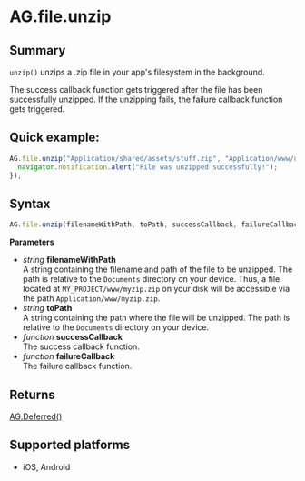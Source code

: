 # AG.file.unzip

## Summary
`unzip()` unzips a .zip file in your app's filesystem in the background.

The success callback function gets triggered after the file has been successfully unzipped. If the unzipping fails, the failure callback function gets triggered.

## Quick example:
```javascript
AG.file.unzip("Application/shared/assets/stuff.zip", "Application/www/unzip_here/", function(){
  navigator.notification.alert("File was unzipped successfully!");
});
```

## Syntax
```javascript
AG.file.unzip(filenameWithPath, toPath, successCallback, failureCallback)
```

**Parameters**

* *string* **filenameWithPath**<br>
  A string containing the filename and path of the file to be unzipped. The path is relative to the `Documents` directory on your device. Thus, a file located at `MY_PROJECT/www/myzip.zip` on your disk will be accessible via the path `Application/www/myzip.zip`.
* *string* **toPath**<br>
  A string containing the path where the file will be unzipped. The path is relative to the `Documents` directory on your device.
* *function* **successCallback**<br>
  The success callback function.
* *function* **failureCallback**<br>
  The failure callback function.

## Returns
[AG.Deferred()](../../Deferred/Deferred.md)

## Supported platforms
* iOS, Android

